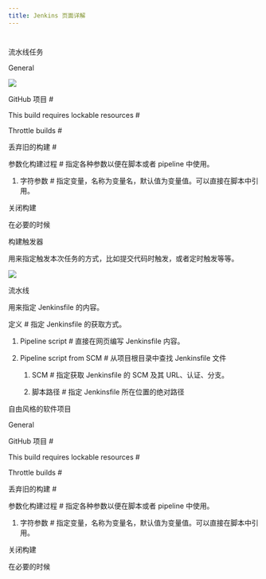 ```yaml
---
title: Jenkins 页面详解
---
```


#

流水线任务

General

![](https://notes-learning.oss-cn-beijing.aliyuncs.com/ab7yqi/1616077861969-3249ea3f-1fe0-4313-aa5f-912913c7e656.jpeg)

GitHub 项目 #

This build requires lockable resources #

Throttle builds #

丢弃旧的构建 #

参数化构建过程 # 指定各种参数以便在脚本或者 pipeline 中使用。

1. 字符参数 # 指定变量，名称为变量名，默认值为变量值。可以直接在脚本中引用。

关闭构建

在必要的时候

构建触发器

用来指定触发本次任务的方式，比如提交代码时触发，或者定时触发等等。

![](https://notes-learning.oss-cn-beijing.aliyuncs.com/ab7yqi/1616077861983-48fd85c4-6f88-4884-b8b9-57888efcd5b3.jpeg)

流水线

用来指定 Jenkinsfile 的内容。

定义 # 指定 Jenkinsfile 的获取方式。

1. Pipeline script # 直接在网页编写 Jenkinsfile 内容。

2. Pipeline script from SCM # 从项目根目录中查找 Jenkinsfile 文件

   1. SCM # 指定获取 Jenkinsfile 的 SCM 及其 URL、认证、分支。

   2. 脚本路径 # 指定 Jenkinsfile 所在位置的绝对路径

自由风格的软件项目

General

GitHub 项目 #

This build requires lockable resources #

Throttle builds #

丢弃旧的构建 #

参数化构建过程 # 指定各种参数以便在脚本或者 pipeline 中使用。

1. 字符参数 # 指定变量，名称为变量名，默认值为变量值。可以直接在脚本中引用。

关闭构建

在必要的时候
